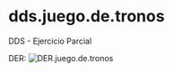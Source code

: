# dds.juego.de.tronos
DDS - Ejercicio Parcial

DER:
![DER.juego.de.tronos](https://github.com/martindipaolo/dds-canchas-paddle/blob/master/DER_dds.juego.de.tronos.PNG)
